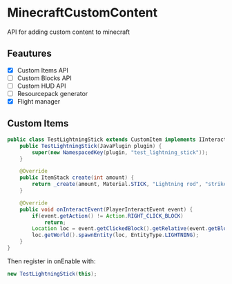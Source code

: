 # MinecraftCustomContent
API for adding custom content to minecraft

## Feautures

- [x] Custom Items API
- [ ] Custom Blocks API
- [ ] Custom HUD API
- [ ] Resourcepack generator
- [x] Flight manager

## Custom Items
```java
public class TestLightningStick extends CustomItem implements IInteractItemEvent {
    public TestLightningStick(JavaPlugin plugin) {
        super(new NamespacedKey(plugin, "test_lightning_stick"));
    }

    @Override
    public ItemStack create(int amount) {
        return _create(amount, Material.STICK, "Lightning rod", "strikes lightning bolt on click");
    }

    @Override
    public void onInteractEvent(PlayerInteractEvent event) {
        if(event.getAction() != Action.RIGHT_CLICK_BLOCK)
            return;
        Location loc = event.getClickedBlock().getRelative(event.getBlockFace()).getLocation();
        loc.getWorld().spawnEntity(loc, EntityType.LIGHTNING);
    }
}
```
Then register in onEnable with:
```java
new TestLightningStick(this);
```
